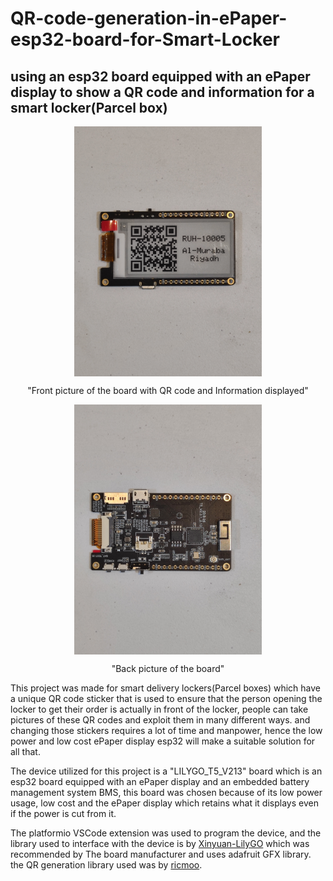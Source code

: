 # QR-code-generation-in-ePaper-esp32-board-for-Smart-Locker

## using an esp32 board equipped with an ePaper display to show a QR code and information for a smart locker(Parcel box)


<p align="center">
<img align="center" src="Pictures/IMG_20230715_172858.jpg" width="300" height="400" >
  </p>
 <p align="center"> 
"Front picture of the board with QR code and Information displayed"
</p>
<p align="center">
<img align="center" src="Pictures/IMG_20230715_172932.jpg" width="300" height="400" >
</p>
<p align="center">
"Back picture of the board"
</p>



This project was made for smart delivery lockers(Parcel boxes) which have a unique QR code sticker that is used to ensure that the person opening the locker to get their order is actually in front of the locker, people can take pictures of these QR codes and exploit them in many different ways. and changing those stickers requires a lot of time and manpower, hence the low power and low cost ePaper display esp32 will make a suitable solution for all that.



The device utilized for this project is a "LILYGO_T5_V213" board which is an esp32 board equipped with an ePaper display and an embedded battery management system BMS, this board was chosen because of its low power usage, low cost and the ePaper display which retains what it displays even if the power is cut from it.


The platformio VSCode extension was used to program the device, and the library used to interface with the device is by [Xinyuan-LilyGO](https://github.com/Xinyuan-LilyGO/LilyGo-T5-Epaper-Series) which was recommended by The board manufacturer and uses adafruit GFX library.
the QR generation library used was by [ricmoo](https://github.com/ricmoo/QRCode).
